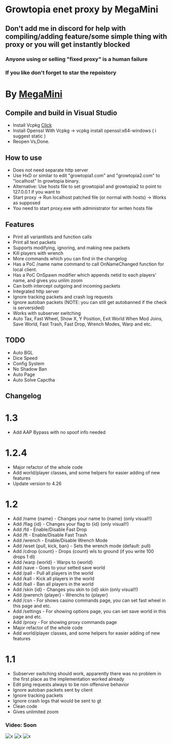 # Growtopia enet proxy by MegaMini

## Don't add me in discord for help with compiling/adding feature/some simple thing with proxy or you will get instantly blocked

### Anyone using or selling "fixed proxy" is a human failure
### If you like don't forget to star the repoistory

# By [MegaMini](https://github.com/MegaMini)

## Compile and build in Visual Studio

- Install Vcpkg <a href="https://github.com/microsoft/vcpkg/#quick-start-windows">Click</a>
- Install Openssl With Vcpkg -> vcpkg install openssl:x64-windows ( i suggest static )
- Reopen Vs,Done.

## How to use

- Does not need separate http server
- Use HxD or similar to edit "growtopia1.com" and "growtopia2.com" to "localhost" In growtopia binary.
- Alternative: Use hosts file to set growtopia1 and growtopia2 to point to 127.0.0.1 if you want to
- Start proxy -> Run localhost patched file (or normal with hosts) -> Works as supposed
- You need to start proxy.exe with administrator for writen hosts file

## Features

- Print all variantlists and function calls
- Print all text packets
- Supports modifying, ignoring, and making new packets
- Kill players with wrench
- More commands which you can find in the changelog
- Has a PoC /name name command to call OnNameChanged function for local client.
- Has a PoC OnSpawn modifier which appends netid to each players' name, and gives you unlim zoom
- Can both intercept outgoing and incoming packets
- Integrated http server
- Ignore tracking packets and crash log requests
- Ignore autoban packets (NOTE: you can still get autobanned if the check is serversided)
- Works with subserver switching
- Auto Tax, Fast Wheel, Show X, Y Position, Exit World When Mod Joins, Save World, Fast Trash, Fast Drop, Wrench Modes, Warp and etc.

## TODO

- Auto BGL
- Dice Speed
- Config System
- No Shadow Ban
- Auto Page
- Auto Solve Capctha

## Changelog

# 1.3

- Add AAP Bypass with no spoof info needed

# 1.2.4

- Major refactor of the whole code
- Add world/player classes, and some helpers for easier adding of new features
- Update version to 4.26

# 1.2

- Add /name {name} - Changes your name to {name} (only visual!!)
- Add /flag {id} - Changes your flag to {id} (only visual!!)
- Add /fd - Enable/Disable Fast Drop
- Add /ft - Enable/Disable Fast Trash
- Add /wrench - Enable/Disable Wrench Mode
- Add /wset {pull, kick, ban} - Sets the wrench mode (default: pull)
- Add /cdrop {count} - Drops {count} wls to ground (if you write 100 drops 1 dl)
- Add /warp {world} - Warps to {world}
- Add /save - Goes to your setted save world
- Add /pall - Pull all players in the world
- Add /kall - Kick all players in the world
- Add /ball - Ban all players in the world
- Add /skin {id} - Changes you skin to {id} skin (only visual!!)
- Add /pwrench {player} - Wrenchs to {player}
- Add /csn - For shows casino commands page, you can set fast wheel in this page and etc.
- Add /settings - For showing options page, you can set save world in this page and etc.
- Add /proxy - For showing proxy commands page
- Major refactor of the whole code
- Add world/player classes, and some helpers for easier adding of new features

# 1.1

- Subserver switching should work, apparently there was no problem in the first place as the implementation worked already
- Edit ping requests always to be non offensive behavior
- Ignore autoban packets sent by client
- Ignore tracking packets
- Ignore crash logs that would be sent to gt
- Clean code
- Gives unlimited zoom

### Video: Soon

![x](https://i.imgur.com/Yq23iCs.png "Proxy pic 3")
![x](https://i.imgur.com/QPphLzg.png "Proxy pic 2")
![x](https://i.imgur.com/wKps0tG.png "Proxy pic 1")
